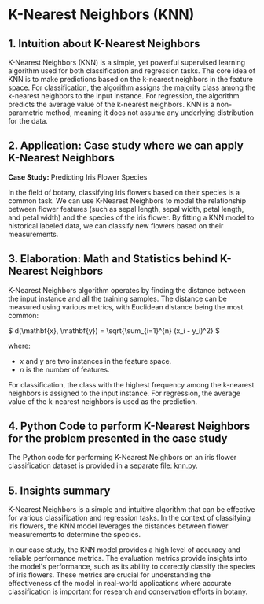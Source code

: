 # K-Nearest Neighbors (KNN)

## 1. Intuition about K-Nearest Neighbors
K-Nearest Neighbors (KNN) is a simple, yet powerful supervised learning algorithm used for both classification and regression tasks. The core idea of KNN is to make predictions based on the k-nearest neighbors in the feature space. For classification, the algorithm assigns the majority class among the k-nearest neighbors to the input instance. For regression, the algorithm predicts the average value of the k-nearest neighbors. KNN is a non-parametric method, meaning it does not assume any underlying distribution for the data.

## 2. Application: Case study where we can apply K-Nearest Neighbors
**Case Study:** Predicting Iris Flower Species

In the field of botany, classifying iris flowers based on their species is a common task. We can use K-Nearest Neighbors to model the relationship between flower features (such as sepal length, sepal width, petal length, and petal width) and the species of the iris flower. By fitting a KNN model to historical labeled data, we can classify new flowers based on their measurements.

## 3. Elaboration: Math and Statistics behind K-Nearest Neighbors
K-Nearest Neighbors algorithm operates by finding the distance between the input instance and all the training samples. The distance can be measured using various metrics, with Euclidean distance being the most common:

 $
 d(\mathbf{x}, \mathbf{y}) = \sqrt{\sum_{i=1}^{n} (x_i - y_i)^2}
 $

where:
- ${x}$ and ${y}$ are two instances in the feature space.
-  $n$ is the number of features.

For classification, the class with the highest frequency among the k-nearest neighbors is assigned to the input instance. For regression, the average value of the k-nearest neighbors is used as the prediction.

## 4. Python Code to perform K-Nearest Neighbors for the problem presented in the case study
The Python code for performing K-Nearest Neighbors on an iris flower classification dataset is provided in a separate file: [knn.py](./knn.py).

## 5. Insights summary
K-Nearest Neighbors is a simple and intuitive algorithm that can be effective for various classification and regression tasks. In the context of classifying iris flowers, the KNN model leverages the distances between flower measurements to determine the species.

In our case study, the KNN model provides a high level of accuracy and reliable performance metrics. The evaluation metrics provide insights into the model's performance, such as its ability to correctly classify the species of iris flowers. These metrics are crucial for understanding the effectiveness of the model in real-world applications where accurate classification is important for research and conservation efforts in botany.
